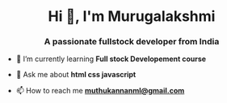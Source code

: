 <h1 align="center">Hi 👋, I'm Murugalakshmi</h1>
<h3 align="center">A passionate fullstock developer from India</h3>

- 🌱 I’m currently learning **Full stock Developement course**

- 💬 Ask me about **html css javascript**

- 📫 How to reach me **muthukannanml@gmail.com**


